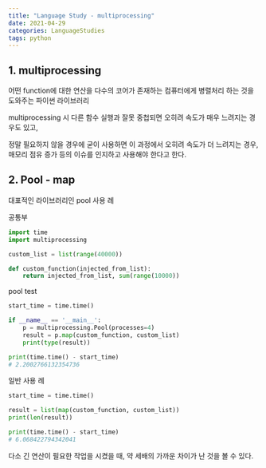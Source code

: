```yaml
---
title: "Language Study - multiprocessing"
date: 2021-04-29
categories: LanguageStudies
tags: python
---
```

<!-- https://niceman.tistory.com/145 -->
<!-- https://dailyheumsi.tistory.com/105 -->

## 1. multiprocessing

어떤 function에 대한 연산을 다수의 코어가 존재하는 컴퓨터에게 병렬처리 하는 것을 도와주는 파이썬 라이브러리

multiprocessing 시 다른 함수 실행과 잘못 중첩되면 오히려 속도가 매우 느려지는 경우도 있고, 

정말 필요하지 않을 경우에 굳이 사용하면 이 과정에서 오히려 속도가 더 느려지는 경우, 매모리 점유 증가 등의 이슈를 인지하고 사용해야 한다고 한다.

## 2. Pool - map

대표적인 라이브러리인 pool 사용 례

공통부
```python
import time
import multiprocessing

custom_list = list(range(40000))

def custom_function(injected_from_list):
    return injected_from_list, sum(range(10000))
```

pool test
```python
start_time = time.time()

if __name__ == '__main__':
    p = multiprocessing.Pool(processes=4)
    result = p.map(custom_function, custom_list)
    print(type(result))

print(time.time() - start_time)
# 2.2002766132354736
```

일반 사용 례
```python
start_time = time.time()

result = list(map(custom_function, custom_list))
print(len(result))

print(time.time() - start_time)
# 6.068422794342041
```

다소 긴 연산이 필요한 작업을 시켰을 때, 약 세배의 가까운 차이가 난 것을 볼 수 있다.